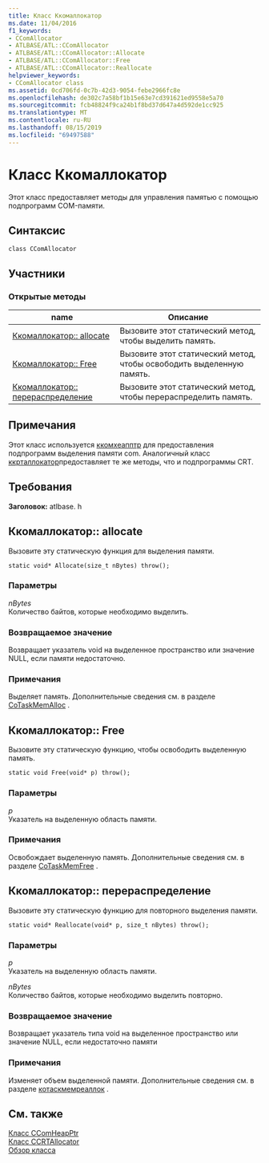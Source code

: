 ```yaml
---
title: Класс Ккомаллокатор
ms.date: 11/04/2016
f1_keywords:
- CComAllocator
- ATLBASE/ATL::CComAllocator
- ATLBASE/ATL::CComAllocator::Allocate
- ATLBASE/ATL::CComAllocator::Free
- ATLBASE/ATL::CComAllocator::Reallocate
helpviewer_keywords:
- CComAllocator class
ms.assetid: 0cd706fd-0c7b-42d3-9054-febe2966fc8e
ms.openlocfilehash: de302c7a58bf1b15e63e7cd391621ed9558e5a70
ms.sourcegitcommit: fcb48824f9ca24b1f8bd37d647a4d592de1cc925
ms.translationtype: MT
ms.contentlocale: ru-RU
ms.lasthandoff: 08/15/2019
ms.locfileid: "69497588"
---
```

# <a name="ccomallocator-class"></a>Класс Ккомаллокатор

Этот класс предоставляет методы для управления памятью с помощью подпрограмм COM-памяти.

## <a name="syntax"></a>Синтаксис

```
class CComAllocator
```

## <a name="members"></a>Участники

### <a name="public-methods"></a>Открытые методы

|name|Описание|
|----------|-----------------|
|[Ккомаллокатор:: allocate](#allocate)|Вызовите этот статический метод, чтобы выделить память.|
|[Ккомаллокатор:: Free](#free)|Вызовите этот статический метод, чтобы освободить выделенную память.|
|[Ккомаллокатор:: перераспределение](#reallocate)|Вызовите этот статический метод, чтобы перераспределить память.|

## <a name="remarks"></a>Примечания

Этот класс используется [ккомхеапптр](../../atl/reference/ccomheapptr-class.md) для предоставления подпрограмм выделения памяти com. Аналогичный класс [ккрталлокатор](../../atl/reference/ccrtallocator-class.md)предоставляет те же методы, что и подпрограммы CRT.

## <a name="requirements"></a>Требования

**Заголовок:** atlbase. h

##  <a name="allocate"></a>Ккомаллокатор:: allocate

Вызовите эту статическую функция для выделения памяти.

```
static void* Allocate(size_t nBytes) throw();
```

### <a name="parameters"></a>Параметры

*nBytes*<br/>
Количество байтов, которые необходимо выделить.

### <a name="return-value"></a>Возвращаемое значение

Возвращает указатель void на выделенное пространство или значение NULL, если памяти недостаточно.

### <a name="remarks"></a>Примечания

Выделяет память. Дополнительные сведения см. в разделе [CoTaskMemAlloc](/windows/win32/api/combaseapi/nf-combaseapi-cotaskmemalloc) .

##  <a name="free"></a>Ккомаллокатор:: Free

Вызовите эту статическую функцию, чтобы освободить выделенную память.

```
static void Free(void* p) throw();
```

### <a name="parameters"></a>Параметры

*p*<br/>
Указатель на выделенную область памяти.

### <a name="remarks"></a>Примечания

Освобождает выделенную память. Дополнительные сведения см. в разделе [CoTaskMemFree](/windows/win32/api/combaseapi/nf-combaseapi-cotaskmemfree) .

##  <a name="reallocate"></a>Ккомаллокатор:: перераспределение

Вызовите эту статическую функцию для повторного выделения памяти.

```
static void* Reallocate(void* p, size_t nBytes) throw();
```

### <a name="parameters"></a>Параметры

*p*<br/>
Указатель на выделенную область памяти.

*nBytes*<br/>
Количество байтов, которые необходимо выделить повторно.

### <a name="return-value"></a>Возвращаемое значение

Возвращает указатель типа void на выделенное пространство или значение NULL, если недостаточно памяти

### <a name="remarks"></a>Примечания

Изменяет объем выделенной памяти. Дополнительные сведения см. в разделе [котаскмемреаллок](/windows/win32/api/combaseapi/nf-combaseapi-cotaskmemrealloc) .

## <a name="see-also"></a>См. также

[Класс CComHeapPtr](../../atl/reference/ccomheapptr-class.md)<br/>
[Класс CCRTAllocator](../../atl/reference/ccrtallocator-class.md)<br/>
[Обзор класса](../../atl/atl-class-overview.md)
